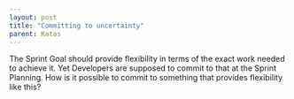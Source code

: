 ```yaml
---
layout: post
title: "Committing to uncertainty"
parent: Katas
---
```

The Sprint Goal should provide flexibility in terms of the exact work needed to achieve it. Yet Developers are supposed to commit to that at the Sprint Planning. How is it possible to commit to something that provides flexibility like this?
